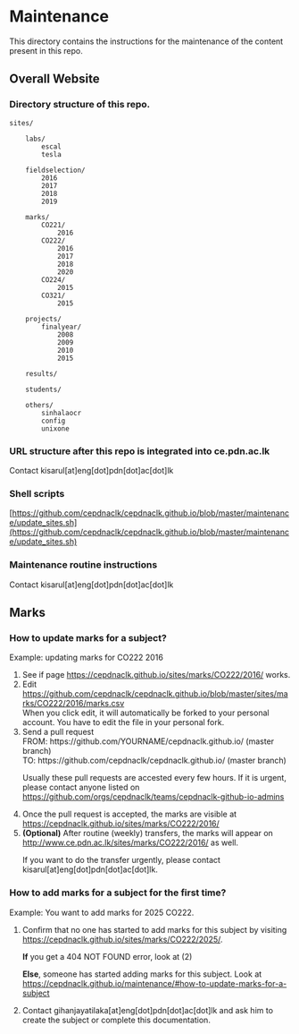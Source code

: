 # Maintenance

This directory contains the instructions for the maintenance of the content present in this repo.

## Overall Website

### Directory structure of this repo.
    sites/

        labs/
            escal
            tesla

        fieldselection/
            2016
            2017
            2018
            2019

        marks/
            CO221/
                2016
            CO222/
                2016
                2017
                2018
                2020
            CO224/
                2015
            CO321/
                2015

        projects/
            finalyear/
                2008
                2009
                2010
                2015

        results/

        students/

        others/
            sinhalaocr
            config
            unixone
        
### URL structure after this repo is integrated into ce.pdn.ac.lk

Contact kisarul[at]eng[dot]pdn[dot]ac[dot]lk

### Shell scripts

[https://github.com/cepdnaclk/cepdnaclk.github.io/blob/master/maintenance/update_sites.sh](https://github.com/cepdnaclk/cepdnaclk.github.io/blob/master/maintenance/update_sites.sh)

### Maintenance routine instructions

Contact kisarul[at]eng[dot]pdn[dot]ac[dot]lk

## Marks

### How to update marks for a subject?

Example: updating marks for CO222 2016<br>
<ol>
<li> See if page <a href="https://cepdnaclk.github.io/sites/marks/CO222/2016/">https://cepdnaclk.github.io/sites/marks/CO222/2016/</a> works.</li>

<li> Edit <a href="https://github.com/cepdnaclk/cepdnaclk.github.io/blob/master/sites/marks/CO222/2016/marks.csv">https://github.com/cepdnaclk/cepdnaclk.github.io/blob/master/sites/marks/CO222/2016/marks.csv</a><br>
When you click edit, it will automatically be forked to your personal account. You have to edit the file in your personal fork.<br></li>

<li>Send a pull request <br>
FROM: https://github.com/YOURNAME/cepdnaclk.github.io/ (master branch)<br>
TO: https://github.com/cepdnaclk/cepdnaclk.github.io/ (master branch)<br>

Usually these pull requests are accested every few hours. If it is urgent, please contact anyone listed on <a href="https://github.com/orgs/cepdnaclk/teams/cepdnaclk-github-io-admins">https://github.com/orgs/cepdnaclk/teams/cepdnaclk-github-io-admins</a></li>

<li>Once the pull request is accepted, the marks are visible at <a href="https://cepdnaclk.github.io/sites/marks/CO222/2016/">https://cepdnaclk.github.io/sites/marks/CO222/2016/</a></li>

<li><b>(Optional)</b> After routine (weekly) transfers, the marks will appear on <a href="http://www.ce.pdn.ac.lk/sites/marks/CO222/2016/">http://www.ce.pdn.ac.lk/sites/marks/CO222/2016/</a> as well.<br>

If you want to do the transfer urgently, please contact kisarul[at]eng[dot]pdn[dot]ac[dot]lk.</li>
</ol>

### How to add marks for a subject for the first time?

Example: You want to add marks for 2025 CO222.<br>
<ol>

<li>Confirm that no one has started to add marks for this subject by visiting <a href="https://cepdnaclk.github.io/sites/marks/CO222/2025/">https://cepdnaclk.github.io/sites/marks/CO222/2025/</a>.<br> 

<b>If</b> you get a 404 NOT FOUND error, look at (2)<br>

<b>Else</b>, someone has started adding marks for this subject. Look at <a href="https://cepdnaclk.github.io/maintenance/#how-to-update-marks-for-a-subject">https://cepdnaclk.github.io/maintenance/#how-to-update-marks-for-a-subject</a><br></li>

<li> Contact gihanjayatilaka[at]eng[dot]pdn[dot]ac[dot]lk and ask him to create the subject or complete this documentation.</li>
</ol>


